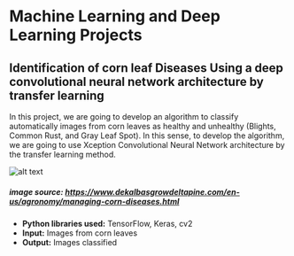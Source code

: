 # Machine Learning and Deep Learning Projects

## Identification of corn leaf Diseases Using a deep convolutional neural network architecture by transfer learning

In this project, we are going to develop an algorithm to classify automatically images from corn leaves as healthy and unhealthy (Blights, Common Rust, and Gray Leaf Spot). In this sense, to develop the algorithm, we are going to use Xception Convolutional Neural Network architecture by the transfer learning method.

![alt text](https://github.com/Luissalazarsalinas/Corn_leaf_desease_classification_CNN/blob/master/Images/Corn%20leaf%20diseases.jpg)
##### image source: https://www.dekalbasgrowdeltapine.com/en-us/agronomy/managing-corn-diseases.html

* **Python libraries used:** TensorFlow, Keras, cv2
* **Input:** Images from corn leaves
* **Output:** Images classified
